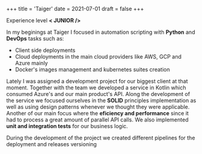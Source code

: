 +++
title = 'Taiger'
date = 2021-07-01
draft = false
+++

Experience level **\< JUNIOR />**

In my beginings at Taiger I focused in automation scripting with **Python** and **DevOps** tasks such as:

 - Client side deployments
 - Cloud deployments in the main cloud providers like AWS, GCP and Azure mainly
 - Docker's images management and kubernetes suites creation

Lately I was assigned a development project for our biggest client at that moment. Together with the team we developed  a service in Kotlin which consumed Azure's and our main product's API. Along the development of the service we focused ourselves in the **SOLID** principles implementation as well as using design patterns whenever we thought they were applicable. Another of our main focus where the **eficiency and performance** since it had to process a great amount of parallel API calls. We also implemented **unit and integration tests** for our business logic.

During the development of the project we created different pipelines for the deployment and releases versioning
